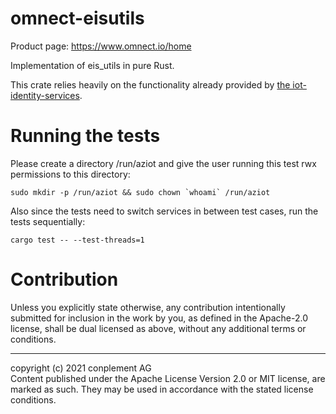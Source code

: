 # omnect-eisutils
Product page: https://www.omnect.io/home

Implementation of eis_utils in pure Rust.

This crate relies heavily on the functionality already provided by [the iot-identity-services](https://github.com/Azure/iot-identity-service).

# Running the tests
Please create a directory /run/aziot and give the user running this test rwx permissions to this directory:

```
sudo mkdir -p /run/aziot && sudo chown `whoami` /run/aziot
```

Also since the tests need to switch services in between test cases, run the tests sequentially:

```
cargo test -- --test-threads=1
```

# Contribution

Unless you explicitly state otherwise, any contribution intentionally
submitted for inclusion in the work by you, as defined in the Apache-2.0
license, shall be dual licensed as above, without any additional terms or
conditions.

---

copyright (c) 2021 conplement AG<br>
Content published under the Apache License Version 2.0 or MIT license, are marked as such. They may be used in accordance with the stated license conditions.
